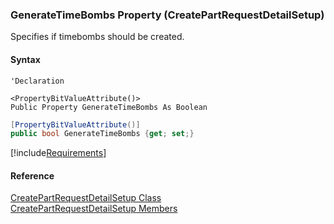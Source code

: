 ﻿### GenerateTimeBombs Property (CreatePartRequestDetailSetup)

Specifies if timebombs should be created.

#### Syntax

```vbnet
'Declaration

<PropertyBitValueAttribute()>
Public Property GenerateTimeBombs As Boolean
```

```csharp
[PropertyBitValueAttribute()]
public bool GenerateTimeBombs {get; set;}
```

[!include[Requirements](../partials/requirements.md)]

#### Reference

[CreatePartRequestDetailSetup Class](FChoice.Toolkits.Clarify~FChoice.Toolkits.Clarify.Logistics.CreatePartRequestDetailSetup.md)  
[CreatePartRequestDetailSetup Members](FChoice.Toolkits.Clarify~FChoice.Toolkits.Clarify.Logistics.CreatePartRequestDetailSetup_members.md)